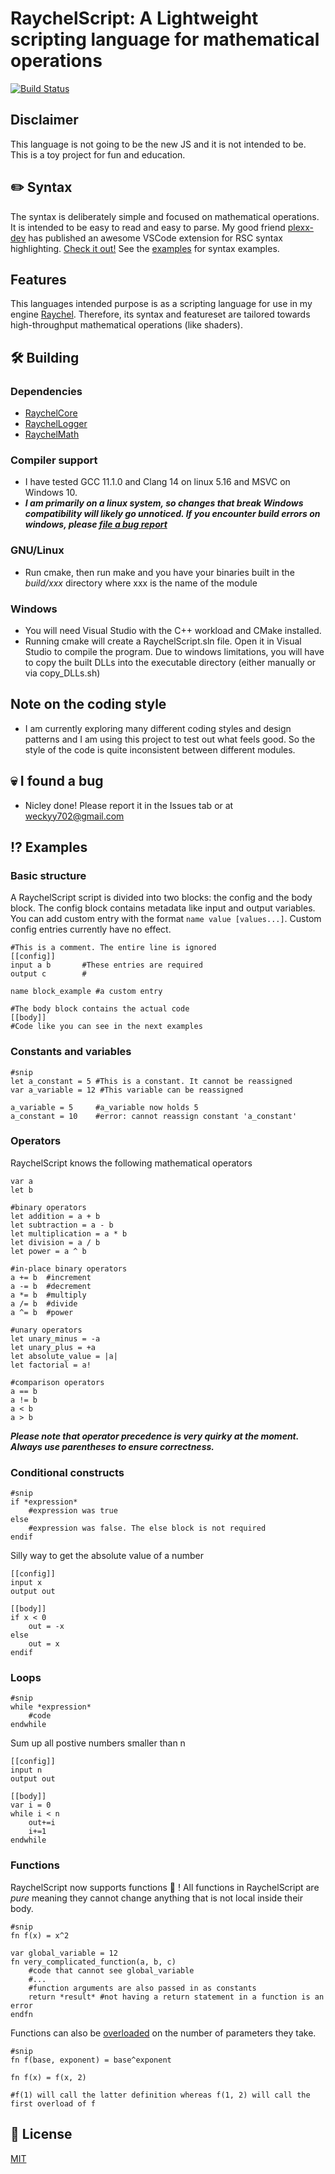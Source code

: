 # RaychelScript: A Lightweight scripting language for mathematical operations
[![Build Status](https://app.travis-ci.com/Weckyy702/RaychelScript.svg?branch=main)](https://app.travis-ci.com/Weckyy702/RaychelScript)
## Disclaimer

This language is not going to be the new JS and it is not intended to be. This is a toy project for fun and education.

## :pencil2: Syntax

The syntax is deliberately simple and focused on mathematical operations. It is intended to be easy to read and easy to parse.
My good friend [plexx-dev](https://github.com/plexx-dev) has published an awesome VSCode extension for RSC syntax highlighting. [Check it out!](https://github.com/plexx-dev/rsc-syntax-highlighting)
See the [examples](#interrobang-examples) for syntax examples.

## Features

This languages intended purpose is as a scripting language for use in my engine [Raychel](https://github.com/weckyy702/raychel). Therefore, its syntax and featureset are tailored towards high-throughput mathematical operations (like shaders).

## :hammer_and_wrench: Building

### Dependencies

- [RaychelCore](https://github.com/Weckyy702/RaychelCore)
- [RaychelLogger](https://github.com/Weckyy702/RaychelLogger)
- [RaychelMath](https://github.com/Weckyy702/RaychelMath)

### Compiler support

- I have tested GCC 11.1.0 and Clang 14 on linux 5.16 and MSVC on Windows 10.
- ***I am primarily on a linux system, so changes that break Windows compatibility will likely go unnoticed. If you encounter build errors on windows, please [file a bug report](#skull-i-found-a-bug)***

### GNU/Linux

- Run cmake, then run make and you have your binaries built in the *build/xxx* directory where xxx is the name of the module

### Windows

- You will need Visual Studio with the C++ workload and CMake installed.
- Running cmake will create a RaychelScript.sln file. Open it in Visual Studio to compile the program. Due to windows limitations, you will have
    to copy the built DLLs into the executable directory (either manually or via copy_DLLs.sh)

## Note on the coding style

- I am currently exploring many different coding styles and design patterns and I am using this project to test out what feels good. So the style of the code is quite inconsistent between different modules.

## :skull: I found a bug

- Nicley done!
Please report it in the Issues tab or at weckyy702@gmail.com
## :interrobang: Examples
### Basic structure
A RaychelScript script is divided into two blocks: the config and the body block.
The config block contains metadata like input and output variables. You can add custom entry with the format `name value [values...]`. Custom config entries currently have no effect.
```
#This is a comment. The entire line is ignored
[[config]]
input a b       #These entries are required
output c        #

name block_example #a custom entry

#The body block contains the actual code
[[body]]
#Code like you can see in the next examples
```
### Constants and variables
```
#snip
let a_constant = 5 #This is a constant. It cannot be reassigned
var a_variable = 12 #This variable can be reassigned

a_variable = 5     #a_variable now holds 5
a_constant = 10    #error: cannot reassign constant 'a_constant'
```
### Operators
RaychelScript knows the following mathematical operators
```
var a
let b

#binary operators
let addition = a + b
let subtraction = a - b
let multiplication = a * b
let division = a / b
let power = a ^ b

#in-place binary operators
a += b  #increment
a -= b  #decrement
a *= b  #multiply
a /= b  #divide
a ^= b  #power

#unary operators
let unary_minus = -a
let unary_plus = +a
let absolute_value = |a|
let factorial = a!

#comparison operators
a == b
a != b
a < b
a > b
```
***Please note that operator precedence is very quirky at the moment. Always use parentheses to ensure correctness.***
### Conditional constructs
```
#snip
if *expression*
    #expression was true
else
    #expression was false. The else block is not required
endif
```
Silly way to get the absolute value of a number
```
[[config]]
input x
output out

[[body]]
if x < 0
    out = -x
else
    out = x
endif
```
### Loops
```
#snip
while *expression*
    #code
endwhile
```
Sum up all postive numbers smaller than n
```
[[config]]
input n
output out

[[body]]
var i = 0
while i < n
    out+=i
    i+=1
endwhile
```
### Functions
RaychelScript now supports functions :partying_face: ! All functions in RaychelScript are *pure* meaning they cannot change anything that is not local inside their body.
```
#snip
fn f(x) = x^2

var global_variable = 12
fn very_complicated_function(a, b, c)
    #code that cannot see global_variable
    #...
    #function arguments are also passed in as constants
    return *result* #not having a return statement in a function is an error
endfn
```
Functions can also be [overloaded](https://en.wikipedia.org/wiki/Function_overloading) on the number of parameters they take.
```
#snip
fn f(base, exponent) = base^exponent

fn f(x) = f(x, 2)

#f(1) will call the latter definition whereas f(1, 2) will call the first overload of f
```

## :scroll: License
[MIT](https://opensource.org/licenses/MIT)
